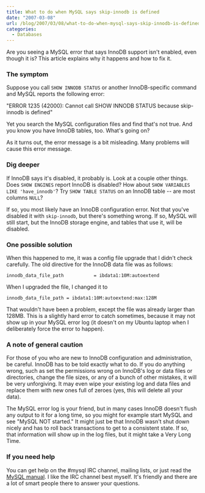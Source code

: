 ```yaml
---
title: What to do when MySQL says skip-innodb is defined
date: "2007-03-08"
url: /blog/2007/03/08/what-to-do-when-mysql-says-skip-innodb-is-defined/
categories:
  - Databases
---
```

Are you seeing a MySQL error that says InnoDB support isn't enabled, even though it is? This article explains why it happens and how to fix it.

### The symptom

Suppose you call `SHOW INNODB STATUS` or another InnoDB-specific command and MySQL reports the following error:

"ERROR 1235 (42000): Cannot call SHOW INNODB STATUS because skip-innodb is defined"

Yet you search the MySQL configuration files and find that's not true. And you know you have InnoDB tables, too. What's going on?

As it turns out, the error message is a bit misleading. Many problems will cause this error message.

### Dig deeper

If InnoDB says it's disabled, it probably is. Look at a couple other things. Does `SHOW ENGINES` report InnoDB is disabled? How about `SHOW VARIABLES LIKE 'have_innodb'`? Try `SHOW TABLE STATUS` on an InnoDB table -- are most columns `NULL`?

If so, you most likely have an InnoDB configuration error. Not that you've disabled it with `skip-innodb`, but there's something wrong. If so, MySQL will still start, but the InnoDB storage engine, and tables that use it, will be disabled.

### One possible solution

When this happened to me, it was a config file upgrade that I didn't check carefully. The old directive for the InnoDB data file was as follows:

```
innodb_data_file_path           = ibdata1:10M:autoextend
```

When I upgraded the file, I changed it to

```
innodb_data_file_path = ibdata1:10M:autoextend:max:128M
```

That wouldn't have been a problem, except the file was already larger than 128MB. This is a slightly hard error to catch sometimes, because it may not show up in your MySQL error log (it doesn't on my Ubuntu laptop when I deliberately force the error to happen).

### A note of general caution

For those of you who are new to InnoDB configuration and administration, be careful. InnoDB has to be told exactly what to do. If you do anything wrong, such as set the permissions wrong on InnoDB's log or data files or directories, change the file sizes, or any of a bunch of other mistakes, it will be very unforgiving. It may even wipe your existing log and data files and replace them with new ones full of zeroes (yes, this will delete all your data).

The MySQL error log is your friend, but in many cases InnoDB doesn't flush any output to it for a long time, so you might for example start MySQL and see "MySQL NOT started." It might just be that InnoDB wasn't shut down nicely and has to roll back transactions to get to a consistent state. If so, that information will show up in the log files, but it might take a Very Long Time.

### If you need help

You can get help on the #mysql IRC channel, mailing lists, or just read the [MySQL manual](http://dev.mysql.com/doc/refman/5.0/en/index.html). I like the IRC channel best myself. It's friendly and there are a lot of smart people there to answer your questions.


